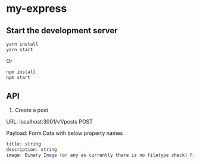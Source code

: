 # my-express

## Start the development server

```bash
yarn install
yarn start
```

Or

```bash
npm install
npm start
```

## API

1. Create a post

URL: localhost:3001/v1/posts POST

Payload: Form Data with below property names

```js
title: string
description: string
image: Binary Image (or any as currently there is no filetype check) File
```
